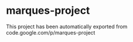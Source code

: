 # marques-project
This project has been automatically exported from code.google.com/p/marques-project
